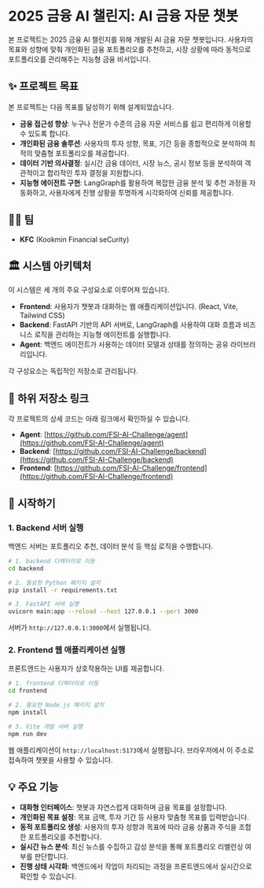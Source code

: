# 2025 금융 AI 챌린지: AI 금융 자문 챗봇

본 프로젝트는 2025 금융 AI 챌린지를 위해 개발된 AI 금융 자문 챗봇입니다. 사용자의 목표와 성향에 맞춰 개인화된 금융 포트폴리오를 추천하고, 시장 상황에 따라 동적으로 포트폴리오를 관리해주는 지능형 금융 비서입니다.

## ✨ 프로젝트 목표

본 프로젝트는 다음 목표를 달성하기 위해 설계되었습니다.

*   **금융 접근성 향상**: 누구나 전문가 수준의 금융 자문 서비스를 쉽고 편리하게 이용할 수 있도록 합니다.
*   **개인화된 금융 솔루션**: 사용자의 투자 성향, 목표, 기간 등을 종합적으로 분석하여 최적의 맞춤형 포트폴리오를 제공합니다.
*   **데이터 기반 의사결정**: 실시간 금융 데이터, 시장 뉴스, 공시 정보 등을 분석하여 객관적이고 합리적인 투자 결정을 지원합니다.
*   **지능형 에이전트 구현**: LangGraph를 활용하여 복잡한 금융 분석 및 추천 과정을 자동화하고, 사용자에게 진행 상황을 투명하게 시각화하여 신뢰를 제공합니다.

## 👨‍💻 팀

*   **KFC** (Kookmin Financial seCurity)

## 🏛️ 시스템 아키텍처

이 시스템은 세 개의 주요 구성요소로 이루어져 있습니다.

*   **Frontend**: 사용자가 챗봇과 대화하는 웹 애플리케이션입니다. (React, Vite, Tailwind CSS)
*   **Backend**: FastAPI 기반의 API 서버로, LangGraph를 사용하여 대화 흐름과 비즈니스 로직을 관리하는 지능형 에이전트를 실행합니다.
*   **Agent**: 백엔드 에이전트가 사용하는 데이터 모델과 상태를 정의하는 공유 라이브러리입니다.

각 구성요소는 독립적인 저장소로 관리됩니다.

## 🔗 하위 저장소 링크

각 프로젝트의 상세 코드는 아래 링크에서 확인하실 수 있습니다.

*   **Agent**: [https://github.com/FSI-AI-Challenge/agent](https://github.com/FSI-AI-Challenge/agent)
*   **Backend**: [https://github.com/FSI-AI-Challenge/backend](https://github.com/FSI-AI-Challenge/backend)
*   **Frontend**: [https://github.com/FSI-AI-Challenge/frontend](https://github.com/FSI-AI-Challenge/frontend)

## 🚀 시작하기

### 1. Backend 서버 실행

백엔드 서버는 포트폴리오 추천, 데이터 분석 등 핵심 로직을 수행합니다.

```bash
# 1. backend 디렉터리로 이동
cd backend

# 2. 필요한 Python 패키지 설치
pip install -r requirements.txt

# 3. FastAPI 서버 실행
uvicorn main:app --reload --host 127.0.0.1 --port 3000
```

서버가 `http://127.0.0.1:3000`에서 실행됩니다.

### 2. Frontend 웹 애플리케이션 실행

프론트엔드는 사용자가 상호작용하는 UI를 제공합니다.

```bash
# 1. frontend 디렉터리로 이동
cd frontend

# 2. 필요한 Node.js 패키지 설치
npm install

# 3. Vite 개발 서버 실행
npm run dev
```

웹 애플리케이션이 `http://localhost:5173`에서 실행됩니다. 브라우저에서 이 주소로 접속하여 챗봇을 사용할 수 있습니다.

## 💡 주요 기능

*   **대화형 인터페이스**: 챗봇과 자연스럽게 대화하며 금융 목표를 설정합니다.
*   **개인화된 목표 설정**: 목표 금액, 투자 기간 등 사용자 맞춤형 목표를 입력받습니다.
*   **동적 포트폴리오 생성**: 사용자의 투자 성향과 목표에 따라 금융 상품과 주식을 조합한 포트폴리오를 추천합니다.
*   **실시간 뉴스 분석**: 최신 뉴스를 수집하고 감성 분석을 통해 포트폴리오 리밸런싱 여부를 판단합니다.
*   **진행 상태 시각화**: 백엔드에서 작업이 처리되는 과정을 프론트엔드에서 실시간으로 확인할 수 있습니다.